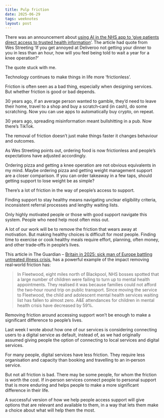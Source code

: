 ```yaml
---
title: Pulp friction
date: 2025-06-29
tags: weeknotes
layout: post
---
```


There was an announcement about [using AI in the NHS app to ‘give patients direct access to trusted health information](https://www.gov.uk/government/news/nhs-app-overhaul-will-break-down-barriers-to-healthcare-and-reduce-inequalities)’. The article had quote from Wes Streeting ‘If you get annoyed at Deliveroo not getting your dinner to you in less than an hour, how will you feel being told to wait a year for a knee operation?’

The quote stuck with me.

Technology continues to make things in life more ‘frictionless’.

Friction is often seen as a bad thing, especially when designing services. But whether friction is good or bad depends.

30 years ago, if an average person wanted to gamble, they’d need to leave their home, travel to a shop and buy a scratch‑card (in cash), do some scratching. Now you can use apps to automatically buy crypto, on repeat.

30 years ago, spreading misinformation meant bullshitting in a pub. Now there’s TikTok.

The removal of friction doesn’t just make things faster it changes behaviour and outcomes.

As Wes Streeting points out, ordering food is now frictionless and people’s expectations have adjusted accordingly.

Ordering pizza and getting a knee operation are not obvious equivalents in my mind. Maybe ordering pizza and getting weight management support are a closer comparison. If you can order takeaway in a few taps, should getting support to lose weight be as simple?

There’s a lot of friction in the way of people’s access to support.

Finding support to stay healthy means navigating unclear eligibility criteria, inconsistent referral processes and lengthy waiting lists.

Only highly motivated people or those with good support navigate this system. People who need help most often miss out.

A lot of our work will be to remove the friction that wears away at motivation. But making healthy choices is difficult for most people. Finding time to exercise or cook healthy meals require effort, planning, often money, and other trade‑offs in people’s lives.

This article in The Guardian – [Britain in 2025: sick man of Europe battling untreated illness crisis](https://www.theguardian.com/society/2025/jun/29/britain-in-2025-sick-man-of-europe-battling-untreated-illness-crisis), has a powerful example of the impact removing real‑world friction has:

> In Fleetwood, eight miles north of Blackpool, NHS bosses spotted that a large number of children were failing to turn up to mental health appointments. They realised it was because families could not afford the two‑hour round trip on public transport. Since moving the service to Fleetwood, the child and adolescent mental health services waiting list has fallen to almost zero. A&E attendances for children in mental health crisis have decreased by 59%.

Removing friction around accessing support won’t be enough to make a significant difference to people’s lives.

Last week I wrote about how one of our services is considering connecting users to a digital service as default, instead of, as we had originally assumed giving people the option of connecting to local services and digital services.

For many people, digital services have less friction. They require less organisation and capacity than booking and travelling to an in‑person service.

But not all friction is bad. There may be some people, for whom the friction is worth the cost. If in‑person services connect people to personal support that is more enduring and helps people to make a more significant difference in their life.

A successful version of how we help people access support will give options that are relevant and available to them, in a way that lets them make a choice about what will help them the most.
